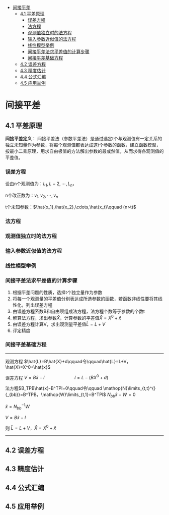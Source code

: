 - [间接平差](#间接平差)
  - [4.1 平差原理](#41-平差原理)
    - [误差方程](#误差方程)
    - [法方程](#法方程)
    - [观测值独立时的法方程](#观测值独立时的法方程)
    - [输入参数近似值的法方程](#输入参数近似值的法方程)
    - [线性模型举例](#线性模型举例)
    - [间接平差法求平差值的计算步骤](#间接平差法求平差值的计算步骤)
    - [间接平差基础方程](#间接平差基础方程)
  - [4.2 误差方程](#42-误差方程)
  - [4.3 精度估计](#43-精度估计)
  - [4.4 公式汇编](#44-公式汇编)
  - [4.5 应用举例](#45-应用举例)

# 间接平差
## 4.1 平差原理


**间接平差定义**：
间接平差法（参数平差法）是通过选定t个与观测值有一定关系的独立未知量作为参数，将每个观测值都表达成这t个参数的函数，建立函数模型，按最小二乘原理，用求自由极值的方法解出参数的最或然值，从而求得各观测值的平差值。

### 误差方程
设由n个观测值为：$L_1,L-2,\cdots,L_n$，

n个改正数为：$v_1,v_2,\cdots,v_n$

t个未知参数：$\hat{x_1},\hat{x_2},\cdots,\hat{x_t}\qquad (n>t)$

### 法方程


### 观测值独立时的法方程


### 输入参数近似值的法方程

### 线性模型举例

### 间接平差法求平差值的计算步骤
  1. 根据平差问题的性质，选择t个独立量作为参数
  2. 将每一个观测量的平差值分别表达成所选参数的函数，若函数非线性要将其线性化，列出误差方程
  3. 由误差方程系数B和自由项组成法方程，法方程个数等于参数的个数t
  4. 解算法方程，求出参数$\hat{X}$，计算参数的平差值$\hat{X}=X^0+\hat{x}$
  5. 由误差方程计算V，求出观测量平差值$\hat{L}=L+V$
  6. 评定精度
### 间接平差基础方程
<hr>

观测方程
$\hat{L}=B\hat{X}+d\qquad令\qquad\hat{L}=L+V，\hat{X}=X^0+\hat{x}$

误差方程
$V=B\hat{x}-l\qquad\qquad\qquad l=L-(BX^0+d)$

法方程$B_TPB\hat{x}-B^TPl=0\qquad令\qquad \mathop{N}\limits_{t,t}^{}{_{bb}}=B^TPB，\mathop{W}\limits_{t,1}=B^TPl$ $N_{bb}\hat{x}-W=0$

$\hat{x}=N_{bb}^{-1}W$

$V=B\hat{x}-l$

则 $\hat{L}=L+V，\hat{X}=X^0+\hat{x}$
<hr>

## 4.2 误差方程


## 4.3 精度估计


## 4.4 公式汇编


## 4.5 应用举例